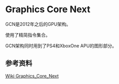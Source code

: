 # Graphics Core Next

GCN是2012年之后的GPU架构。

使用了精简指令集合。

GCN架构同时用到了PS4和XboxOne APU的图形部分。



## 参考资料

[Wiki Graphics_Core_Next](https://en.wikipedia.org/wiki/Graphics_Core_Next#cite_note-24)